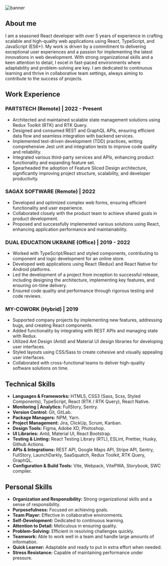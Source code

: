 ![banner](https://i.imgur.com/W9APsNr.png "banner")

## About me
I am a seasoned React developer with over 5 years of experience in crafting scalable and high-quality web applications using React, TypeScript, and JavaScript (ES6+). My work is driven by a commitment to delivering exceptional user experiences and a passion for implementing the latest innovations in web development.
With strong organizational skills and a keen attention to detail, I excel in fast-paced environments where adaptability and problem-solving are key. I am dedicated to continuous learning and thrive in collaborative team settings, always aiming to contribute to the success of projects.

## Work Experience

### PARTSTECH (Remote) | 2022 - Present
- Architected and maintained scalable state management solutions using Redux Toolkit (RTK) and RTK Query.
- Designed and consumed REST and GraphQL APIs, ensuring efficient data flow and seamless integration with backend services.
- Implemented test-driven development (TDD) practices, writing comprehensive Jest unit and integration tests to improve code quality and reliability.
- Integrated various third-party services and APIs, enhancing product functionality and expanding feature set.
- Spearheaded the adoption of Feature Sliced Design architecture, significantly improving project structure, scalability, and developer productivity.

### SAGAX SOFTWARE (Remote) | 2022
- Developed and optimized complex web forms, ensuring efficient functionality and user experience.
- Collaborated closely with the product team to achieve shared goals in product development.
- Proposed and successfully implemented various solutions using React, enhancing application performance and maintainability.

### DUAL EDUCATION UKRAINE (Office) | 2019 - 2022
- Worked with TypeScript/React and styled components, contributing to component and logic development for an online store.
- Developed web applications using React (Redux) and React Native for Android platforms.
- Led the development of a project from inception to successful release, including designing the architecture, implementing key features, and ensuring on-time delivery.
- Ensured code quality and performance through rigorous testing and code reviews.

### MY-COWORK (Hybrid) | 2019
- Supported company projects by implementing new features, addressing bugs, and creating React components.
- Added functionality by integrating with REST APIs and managing state with Redux.
- Utilized Ant Design (Antd) and Material UI design libraries for developing user interfaces.
- Styled layouts using CSS/Sass to create cohesive and visually appealing user interfaces.
- Collaborated with cross-functional teams to deliver high-quality software solutions on time.

## Technical Skills
- **Languages & Frameworks:** HTML5, CSS3 (Sass, Scss, Styled Components), TypeScript, React (RTK / RTK Query), React Native.
- **Monitoring | Analytics:** FullStory, Sentry.
- **Version Control:** Git, GitLab.
- **Package Managers:** NPM, Yarn.
- **Project Management:** Jira, ClickUp, Scrum, Kanban.
- **Design Tools:** Figma, Adobe XD, Photoshop.
- **UI Libraries:** Antd, Material UI, React Bootstrap.
- **Testing & Linting:** React Testing Library (RTL), ESLint, Prettier, Husky, Github Actions.
- **APIs & Integrations:** REST API, Google Maps API, Stripe API, Sentry, FullStory, LaunchDarkly, SaaSquatch, Redux Toolkit, RTK Query, GraphQL.
- **Configuration & Build Tools:** Vite, Webpack, VitePWA, Storybook, SWC compiler.

## Personal Skills
- **Organization and Responsibility:** Strong organizational skills and a sense of responsibility.
- **Purposefulness:** Focused on achieving goals.
- **Team Player:** Effective in collaborative environments.
- **Self-Development:** Dedicated to continuous learning.
- **Attention to Detail:** Meticulous in ensuring quality.
- **Problem-Solving:** Efficient in resolving challenges quickly.
- **Teamwork:** Able to work well in a team and handle large amounts of information.
- **Quick Learner:** Adaptable and ready to put in extra effort when needed.
- **Stress Resistance:** Capable of maintaining performance under pressure.
